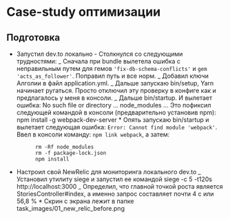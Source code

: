# Case-study оптимизации

## Подготовка

- Запустил dev.to локально - Столкнулся со следующими трудностями:
  _ Сначала при bundle вылетела ошибка с неправильным путем для гемов `'fix-db-schema-conflicts'` и `gem 'acts_as_follower'`. Поправил путь и все норм.
  _ Добавил ключи Алголии в файл application.yml.
  _ Дальше запускаю bin/setup, Yarn начинает ругаться. Просто отключил эту проверку в конфиге как и предлагалось у меня в консоли.
  _ Дальше bin/startup. И вылетает ошибка: No such file or directory ... node_modules ... Это пофиксил следующей командой в консоли (предварительно установив npm): npm install -g webpack-dev-server \* Опять запускаю bin/startup и вылетает следующая ошибка: `Error: Cannot find module 'webpack'`. Ввел в консоли команду: `npm link webpack`,
  а затем:

      	    rm -Rf node_modules
      	    rm -f package-lock.json
      	    npm install

- Настроил свой NewRelic для мониторинга локального dev.to
  _ Установил утилиту siege и запустил ее командой siege -c 5 -t120s http://localhost:3000
  _ Определил, что главной точкой роста является StoriesController#index, а именно запрос составляет почти 4 с или 56,8 % \* Скрин с экрана лежит в папке task_images/01_new_relic_before.png
